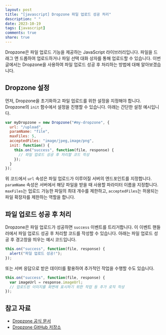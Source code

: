 ```yaml
---
layout: post
title: "[javascript] Dropzone 파일 업로드 성공 처리"
description: " "
date: 2023-10-19
tags: [javascript]
comments: true
share: true
---
```


Dropzone은 파일 업로드 기능을 제공하는 JavaScript 라이브러리입니다. 파일을 드래그 앤 드롭하여 업로드하거나 파일 선택 대화 상자를 통해 업로드할 수 있습니다. 이번 글에서는 Dropzone을 사용하여 파일 업로드 성공 후 처리하는 방법에 대해 알아보겠습니다.

## Dropzone 설정

먼저, Dropzone을 초기화하고 파일 업로드를 위한 설정을 지정해야 합니다. Dropzone의 `init` 함수에서 설정을 진행할 수 있습니다. 아래는 간단한 설정 예시입니다.

```javascript
var myDropzone = new Dropzone("#my-dropzone", {
  url: "/upload",
  paramName: "file",
  maxFiles: 5,
  acceptedFiles: "image/jpeg,image/png",
  init: function() {
    this.on("success", function(file, response) {
      // 파일 업로드 성공 후 처리할 코드 작성
    });
  }
});
```

위 코드에서 `url` 속성은 파일 업로드가 이루어질 서버의 엔드포인트를 지정합니다. `paramName` 속성은 서버에서 해당 파일을 받을 때 사용할 파라미터 이름을 지정합니다. `maxFiles`는 업로드 가능한 파일의 최대 개수를 제한하고, `acceptedFiles`는 허용되는 파일 확장자를 제한하는 역할을 합니다.

## 파일 업로드 성공 후 처리

Dropzone은 파일 업로드가 성공하면 `success` 이벤트를 트리거합니다. 이 이벤트 핸들러에서 파일 업로드 성공 후 처리할 코드를 작성할 수 있습니다. 아래는 파일 업로드 성공 후 경고창을 띄우는 예시 코드입니다.

```javascript
this.on("success", function(file, response) {
  alert("파일 업로드 성공!");
});
```

또는 서버 응답으로 받은 데이터를 활용하여 추가적인 작업을 수행할 수도 있습니다.

```javascript
this.on("success", function(file, response) {
  var imageUrl = response.imageUrl;
  // 업로드된 이미지를 화면에 표시하기 위한 작업 등 추가 로직 작성
});
```

## 참고 자료

- [Dropzone 공식 문서](https://www.dropzonejs.com/)
- [Dropzone GitHub 저장소](https://github.com/dropzone/dropzone)